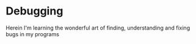 # Debugging

Herein I'm learning the wonderful art of finding, understanding and fixing bugs in my programs

